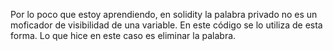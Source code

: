 Por lo poco que estoy aprendiendo, en solidity la palabra privado no es un moficador de visibilidad de una variable. En este código se lo utiliza de esta forma. Lo que hice en este caso es eliminar la palabra.

